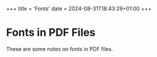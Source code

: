 +++
title = 'Fonts'
date = 2024-08-31T18:43:29+01:00
+++

# Fonts in PDF Files

These are some notes on fonts in PDF files.

